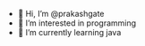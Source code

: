 - 👋 Hi, I’m @prakashgate
- 👀 I’m interested in programming 
- 🌱 I’m currently learning java

<!---
prakashgate/prakashgate is a ✨ special ✨ repository because its `README.md` (this file) appears on your GitHub profile.
You can click the Preview link to take a look at your changes.
--->
